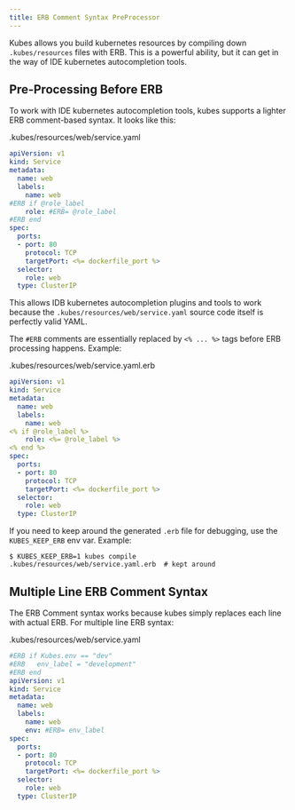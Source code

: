 ```yaml
---
title: ERB Comment Syntax PreProcessor
---
```


Kubes allows you build kubernetes resources by compiling down `.kubes/resources` files with ERB.  This is a powerful ability, but it can get in the way of IDE kubernetes autocompletion tools.

## Pre-Processing Before ERB

To work with IDE kubernetes autocompletion tools, kubes supports a lighter ERB comment-based syntax. It looks like this:

.kubes/resources/web/service.yaml

```yaml
apiVersion: v1
kind: Service
metadata:
  name: web
  labels:
    name: web
#ERB if @role_label
    role: #ERB= @role_label
#ERB end
spec:
  ports:
  - port: 80
    protocol: TCP
    targetPort: <%= dockerfile_port %>
  selector:
    role: web
  type: ClusterIP
```

This allows IDB kubernetes autocompletion plugins and tools to work because the `.kubes/resources/web/service.yaml` source code itself is perfectly valid YAML.

The `#ERB` comments are essentially replaced by `<% ... %>` tags before ERB processing happens. Example:

.kubes/resources/web/service.yaml.erb

```yaml
apiVersion: v1
kind: Service
metadata:
  name: web
  labels:
    name: web
<% if @role_label %>
    role: <%= @role_label %>
<% end %>
spec:
  ports:
  - port: 80
    protocol: TCP
    targetPort: <%= dockerfile_port %>
  selector:
    role: web
  type: ClusterIP
```

If you need to keep around the generated `.erb` file for debugging, use the `KUBES_KEEP_ERB` env var. Example:

    $ KUBES_KEEP_ERB=1 kubes compile
    .kubes/resources/web/service.yaml.erb  # kept around

## Multiple Line ERB Comment Syntax

The ERB Comment syntax works because kubes simply replaces each line with actual ERB. For multiple line ERB syntax:

.kubes/resources/web/service.yaml

```yaml
#ERB if Kubes.env == "dev"
#ERB   env_label = "development"
#ERB end
apiVersion: v1
kind: Service
metadata:
  name: web
  labels:
    name: web
    env: #ERB= env_label
spec:
  ports:
  - port: 80
    protocol: TCP
    targetPort: <%= dockerfile_port %>
  selector:
    role: web
  type: ClusterIP
```

